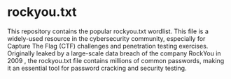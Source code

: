 # rockyou.txt

This repository contains the popular rockyou.txt wordlist. This file is a widely-used resource in the cybersecurity community, especially for Capture The Flag (CTF) challenges and penetration testing exercises. Originally leaked by a large-scale data breach of the company RockYou in 2009 , the rockyou.txt file contains millions of common passwords, making it an essential tool for password cracking and security testing.